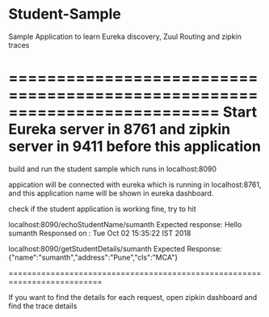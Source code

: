 # Student-Sample
Sample Application to learn Eureka discovery, Zuul Routing and zipkin traces

==========================================================================
Start Eureka server in 8761 and zipkin server in 9411 before this application
==========================================================================

build and run the student sample which runs in localhost:8090

appication will be connected with eureka which is running in localhost:8761, and this application name will be shown in eureka dashboard.

check if the student application is working fine, try to hit

localhost:8090/echoStudentName/sumanth
Expected response: Hello sumanth Responsed on : Tue Oct 02 15:35:22 IST 2018

localhost:8090/getStudentDetails/sumanth
Expected Response: {"name":"sumanth","address":"Pune","cls":"MCA"}

==========================================================================

If you want to find the details for each request, open zipkin dashboard and find the trace details

